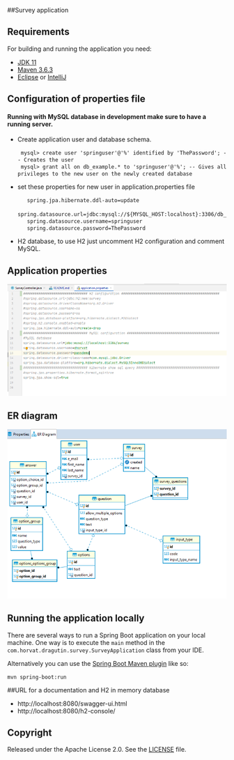 ##Survey application

## Requirements

For building and running the application you need:

- [JDK 11](https://www.oracle.com/java/technologies/javase-jdk11-downloads.html)
- [Maven 3.6.3](https://maven.apache.org)
- [Eclipse](https://www.eclipse.org/downloads/) or [IntelliJ](https://www.jetbrains.com/idea/download/#section=windows)

## Configuration of properties file

#### Running with MySQL database in development make sure to have a running server.
- Create application user and database schema.

  ```mysql> create database db_example; -- Creates the new database
   mysql> create user 'springuser'@'%' identified by 'ThePassword'; -- Creates the user
   mysql> grant all on db_example.* to 'springuser'@'%'; -- Gives all privileges to the new user on the newly created database
    ```
- set these properties for new user in application.properties file 
    
    ```
       spring.jpa.hibernate.ddl-auto=update
       spring.datasource.url=jdbc:mysql://${MYSQL_HOST:localhost}:3306/db_example
       spring.datasource.username=springuser
       spring.datasource.password=ThePassword
  ```
    
- H2 database, to use H2 just uncomment H2 configuration and comment MySQL.

## Application properties

![application.properties](/properties_file.PNG)
 
## ER diagram

![Application ER Diagram](/Survey_ER_Diagram.PNG)

## Running the application locally

There are several ways to run a Spring Boot application on your local machine. One way is to execute the `main` method in the `com.horvat.dragutin.survey.SurveyApplication` class from your IDE.

Alternatively you can use the [Spring Boot Maven plugin](https://docs.spring.io/spring-boot/docs/current/reference/html/build-tool-plugins-maven-plugin.html) like so:

```shell
mvn spring-boot:run
```
##URL for a documentation and H2 in memory database
 - http://localhost:8080/swagger-ui.html
 - http://localhost:8080/h2-console/

 
 ## Copyright
 
 Released under the Apache License 2.0. See the [LICENSE](https://github.com/codecentric/springboot-sample-app/blob/master/LICENSE) file.